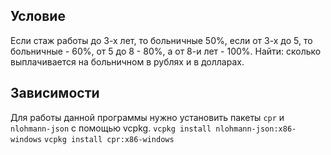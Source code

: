 ## Условие
Если стаж работы до 3-х лет, то больничные 50%, если от 3-х до 5, то больничные - 60%, от 5 до 8 - 80%, а от 8-и лет - 100%.
Найти: сколько выплачивается на больничном в рублях и в долларах.

## Зависимости
Для работы данной программы нужно установить пакеты ```cpr``` и ```nlohmann-json``` с помощью vcpkg.
```vcpkg install nlohmann-json:x86-windows```
```vcpkg install cpr:x86-windows```